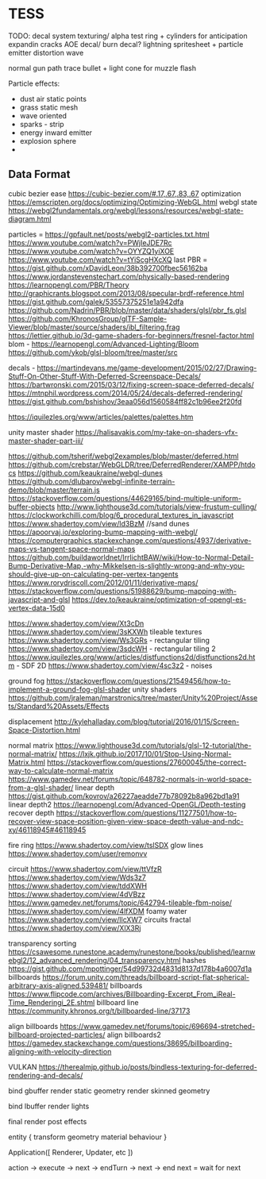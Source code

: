 # TESS

TODO:
decal system texturing/ alpha test
ring + cylinders for anticipation
expandin cracks
AOE decal/ burn decal?
lightning spritesheet + particle emitter
distortion wave

normal gun
path trace bullet + light
cone for muzzle flash





Particle effects:
* dust air static points
* grass static mesh
* wave oriented
* sparks - strip
* energy inward emitter
* explosion sphere
* 

## Data Format

cubic bezier ease https://cubic-bezier.com/#.17,.67,.83,.67
optimization https://emscripten.org/docs/optimizing/Optimizing-WebGL.html
webgl state https://webgl2fundamentals.org/webgl/lessons/resources/webgl-state-diagram.html

particles = 
https://gpfault.net/posts/webgl2-particles.txt.html
https://www.youtube.com/watch?v=PWjIeJDE7Rc
https://www.youtube.com/watch?v=OYYZQ1yiXOE
https://www.youtube.com/watch?v=tYiScgHXcXQ last
PBR = 
https://gist.github.com/xDavidLeon/38b392700fbec56162ba
https://www.jordanstevenstechart.com/physically-based-rendering
https://learnopengl.com/PBR/Theory
http://graphicrants.blogspot.com/2013/08/specular-brdf-reference.html
https://gist.github.com/galek/53557375251e1a942dfa
https://github.com/Nadrin/PBR/blob/master/data/shaders/glsl/pbr_fs.glsl
https://github.com/KhronosGroup/glTF-Sample-Viewer/blob/master/source/shaders/ibl_filtering.frag
https://lettier.github.io/3d-game-shaders-for-beginners/fresnel-factor.html
blom - https://learnopengl.com/Advanced-Lighting/Bloom
https://github.com/ykob/glsl-bloom/tree/master/src

decals - https://martindevans.me/game-development/2015/02/27/Drawing-Stuff-On-Other-Stuff-With-Deferred-Screenspace-Decals/
https://bartwronski.com/2015/03/12/fixing-screen-space-deferred-decals/
https://mtnphil.wordpress.com/2014/05/24/decals-deferred-rendering/
https://gist.github.com/bshishov/3eaa056d1560584ff82c1b96ee2f20fd

https://iquilezles.org/www/articles/palettes/palettes.htm

unity master shader https://halisavakis.com/my-take-on-shaders-vfx-master-shader-part-iii/

https://github.com/tsherif/webgl2examples/blob/master/deferred.html
https://github.com/crebstar/WebGLDR/tree/DeferredRenderer/XAMPP/htdocs
https://github.com/keaukraine/webgl-dunes
https://github.com/dlubarov/webgl-infinite-terrain-demo/blob/master/terrain.js
https://stackoverflow.com/questions/44629165/bind-multiple-uniform-buffer-objects
http://www.lighthouse3d.com/tutorials/view-frustum-culling/
https://clockworkchilli.com/blog/6_procedural_textures_in_javascript
https://www.shadertoy.com/view/ld3BzM //sand dunes
https://apoorvaj.io/exploring-bump-mapping-with-webgl/
https://computergraphics.stackexchange.com/questions/4937/derivative-maps-vs-tangent-space-normal-maps
https://github.com/buildaworldnet/IrrlichtBAW/wiki/How-to-Normal-Detail-Bump-Derivative-Map,-why-Mikkelsen-is-slightly-wrong-and-why-you-should-give-up-on-calculating-per-vertex-tangents
https://www.rorydriscoll.com/2012/01/11/derivative-maps/
https://stackoverflow.com/questions/51988629/bump-mapping-with-javascript-and-glsl
https://dev.to/keaukraine/optimization-of-opengl-es-vertex-data-15d0

https://www.shadertoy.com/view/Xt3cDn
https://www.shadertoy.com/view/3sKXWh tileable textures
https://www.shadertoy.com/view/Ws3GRs - rectangular tiling
https://www.shadertoy.com/view/3sdcWH - rectangular tiling 2
https://www.iquilezles.org/www/articles/distfunctions2d/distfunctions2d.htm - SDF 2D
https://www.shadertoy.com/view/4sc3z2 - noises

ground fog https://stackoverflow.com/questions/21549456/how-to-implement-a-ground-fog-glsl-shader
unity shaders https://github.com/jraleman/marstronics/tree/master/Unity%20Project/Assets/Standard%20Assets/Effects

displacement http://kylehalladay.com/blog/tutorial/2016/01/15/Screen-Space-Distortion.html

normal matrix https://www.lighthouse3d.com/tutorials/glsl-12-tutorial/the-normal-matrix/
https://lxjk.github.io/2017/10/01/Stop-Using-Normal-Matrix.html
https://stackoverflow.com/questions/27600045/the-correct-way-to-calculate-normal-matrix
https://www.gamedev.net/forums/topic/648782-normals-in-world-space-from-a-glsl-shader/
linear depth https://gist.github.com/kovrov/a26227aeadde77b78092b8a962bd1a91
linear depth2 https://learnopengl.com/Advanced-OpenGL/Depth-testing
recover depth https://stackoverflow.com/questions/11277501/how-to-recover-view-space-position-given-view-space-depth-value-and-ndc-xy/46118945#46118945

fire ring https://www.shadertoy.com/view/tslSDX
glow lines https://www.shadertoy.com/user/remonvv

circuit
https://www.shadertoy.com/view/ttVfzR
https://www.shadertoy.com/view/Wds3z7
https://www.shadertoy.com/view/tddXWH
https://www.shadertoy.com/view/4dVBzz
https://www.gamedev.net/forums/topic/642794-tileable-fbm-noise/
https://www.shadertoy.com/view/4lfXDM
foamy water https://www.shadertoy.com/view/llcXW7
circuits fractal https://www.shadertoy.com/view/XlX3Rj

transparency sorting https://csawesome.runestone.academy/runestone/books/published/learnwebgl2/12_advanced_rendering/04_transparency.html
hashes https://gist.github.com/mpottinger/54d99732d4831d8137d178b4a6007d1a
billboards https://forum.unity.com/threads/billboard-script-flat-spherical-arbitrary-axis-aligned.539481/
billboards https://www.flipcode.com/archives/Billboarding-Excerpt_From_iReal-Time_Renderingi_2E.shtml
billboard line https://community.khronos.org/t/billboarded-line/37173

align billboards https://www.gamedev.net/forums/topic/696694-stretched-billboard-projected-particles/
align billboards2 https://gamedev.stackexchange.com/questions/38695/billboarding-aligning-with-velocity-direction

VULKAN https://therealmjp.github.io/posts/bindless-texturing-for-deferred-rendering-and-decals/

bind gbuffer
render static geometry
render skinned geometry

bind lbuffer
render lights

final render
post effects



entity {
    transform
    geometry
    material
    behaviour
}


Application([
    Renderer,
    Updater,
    etc
])



action ->
execute -> next -> endTurn -> next -> end
next = wait for next 